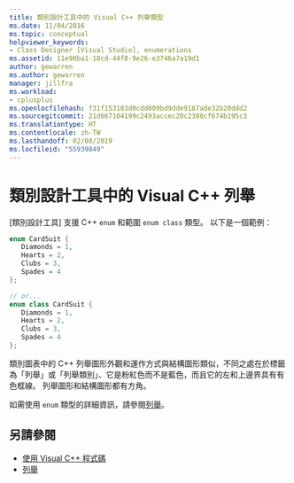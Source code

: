 ```yaml
---
title: 類別設計工具中的 Visual C++ 列舉類型
ms.date: 11/04/2016
ms.topic: conceptual
helpviewer_keywords:
- Class Designer [Visual Studio], enumerations
ms.assetid: 11e90ba1-18cd-44f8-9e26-e3746a7a19d1
author: gewarren
ms.author: gewarren
manager: jillfra
ms.workload:
- cplusplus
ms.openlocfilehash: f31f153183d0cdd809bd9dde9187ade32b20ddd2
ms.sourcegitcommit: 21d667104199c2493accec20c2388cf674b195c3
ms.translationtype: HT
ms.contentlocale: zh-TW
ms.lasthandoff: 02/08/2019
ms.locfileid: "55939849"
---
```

# <a name="visual-c-enumerations-in-class-designer"></a>類別設計工具中的 Visual C++ 列舉

[類別設計工具] 支援 C++ `enum` 和範圍 `enum class` 類型。 以下是一個範例：

```cpp
enum CardSuit {
   Diamonds = 1,
   Hearts = 2,
   Clubs = 3,
   Spades = 4
};

// or...
enum class CardSuit {
   Diamonds = 1,
   Hearts = 2,
   Clubs = 3,
   Spades = 4
};
```

類別圖表中的 C++ 列舉圖形外觀和運作方式與結構圖形類似，不同之處在於標籤為「列舉」或「列舉類別」、它是粉紅色而不是藍色，而且它的左和上邊界具有有色框線。 列舉圖形和結構圖形都有方角。

如需使用 `enum` 類型的詳細資訊，請參閱[列舉](/cpp/cpp/enumerations-cpp)。

## <a name="see-also"></a>另請參閱

- [使用 Visual C++ 程式碼](working-with-visual-cpp-code.md)
- [列舉](/cpp/cpp/enumerations-cpp)